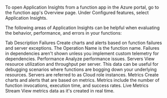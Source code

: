 
To open Application Insights from a function app in the Azure portal, go to the function app's Overview page. Under Configured features, select Application Insights.



The following areas of Application Insights can be helpful when evaluating the behavior, performance, and errors in your functions:

Tab	Description
Failures	Create charts and alerts based on function failures and server exceptions. The Operation Name is the function name. Failures in dependencies aren't shown unless you implement custom telemetry for dependencies.
Performance	Analyze performance issues.
Servers	View resource utilization and throughput per server. This data can be useful for debugging scenarios where functions are bogging down your underlying resources. Servers are referred to as Cloud role instances.
Metrics	Create charts and alerts that are based on metrics. Metrics include the number of function invocations, execution time, and success rates.
Live Metrics Stream	View metrics data as it's created in real time.